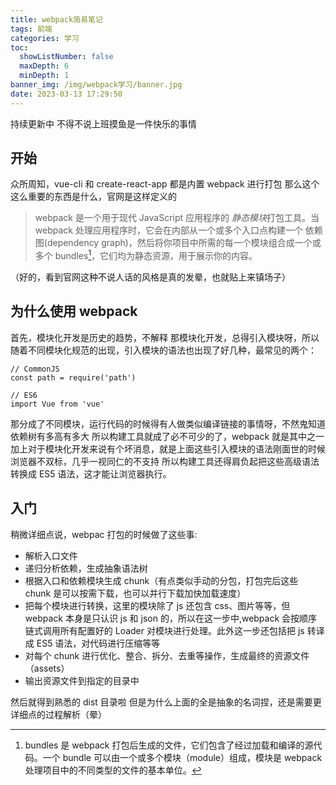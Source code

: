 ```yaml
---
title: webpack简易笔记
tags: 前端
categories: 学习
toc:
  showListNumber: false
  maxDepth: 6
  minDepth: 1
banner_img: /img/webpack学习/banner.jpg
date: 2023-03-13 17:29:50
---
```


持续更新中
不得不说上班摸鱼是一件快乐的事情

## 开始

众所周知，vue-cli 和 create-react-app 都是内置 webpack 进行打包
那么这个这么重要的东西是什么，官网是这样定义的

> webpack 是一个用于现代 JavaScript 应用程序的 *静态模块*打包工具。当 webpack 处理应用程序时，它会在内部从一个或多个入口点构建一个 依赖图(dependency graph)，然后将你项目中所需的每一个模块组合成一个或多个 bundles[^1]，它们均为静态资源，用于展示你的内容。

（好的，看到官网这种不说人话的风格是真的发晕，也就贴上来镇场子）

[^1]: bundles 是 webpack 打包后生成的文件，它们包含了经过加载和编译的源代码。一个 bundle 可以由一个或多个模块（module）组成，模块是 webpack 处理项目中的不同类型的文件的基本单位。

## 为什么使用 webpack

首先，模块化开发是历史的趋势，不解释
那模块化开发，总得引入模块呀，所以随着不同模块化规范的出现，引入模块的语法也出现了好几种，最常见的两个：

```JavaScipt
// CommonJS
const path = require('path')

// ES6
import Vue from 'vue'
```

那分成了不同模块，运行代码的时候得有人做类似编译链接的事情呀，不然鬼知道依赖树有多高有多大
所以构建工具就成了必不可少的了，webpack 就是其中之一
加上对于模块化开发来说有个坏消息，就是上面这些引入模块的语法刚面世的时候浏览器不双标，几乎一视同仁的不支持
所以构建工具还得肩负起把这些高级语法转换成 ES5 语法，这才能让浏览器执行。

## 入门

稍微详细点说，webpac 打包的时候做了这些事:

- 解析入口文件
- 递归分析依赖，生成抽象语法树
- 根据入口和依赖模块生成 chunk（有点类似手动的分包，打包完后这些 chunk 是可以按需下载，也可以并行下载加快加载速度）
- 把每个模块进行转换，这里的模块除了 js 还包含 css、图片等等，但 webpack 本身是只认识 js 和 json 的，所以在这一步中,webpack 会按顺序链式调用所有配置好的 Loader 对模块进行处理。此外这一步还包括把 js 转译成 ES5 语法，对代码进行压缩等等
- 对每个 chunk 进行优化、整合、拆分、去重等操作，生成最终的资源文件（assets）
- 输出资源文件到指定的目录中

然后就得到熟悉的 dist 目录啦
但是为什么上面的全是抽象的名词捏，还是需要更详细点的过程解析（晕）

